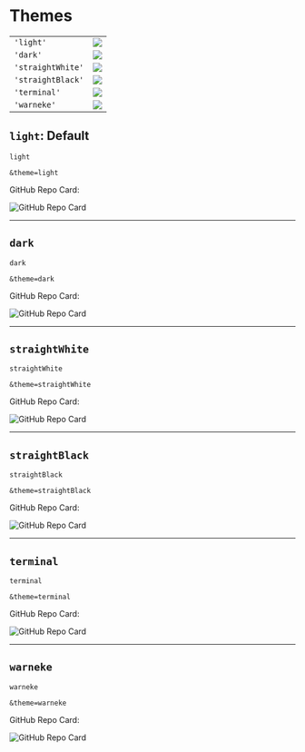 # Themes


 <table>
  <tr>
    <td><code>'light'</code></td>
    <td><img align="center" src="https://my-github-cards.vercel.app/api/github-repo-card?user=robert-warneke&repo=github-cards&theme=light"></td>
  </tr>
  <tr>
    <td><code>'dark'</code></td>
    <td><img align="center" src="https://my-github-cards.vercel.app/api/github-repo-card?user=robert-warneke&repo=github-cards&theme=dark"></td>
  </tr>
  <tr>
    <td><code>'straightWhite'</code></td>
    <td><img align="center" src="https://my-github-cards.vercel.app/api/github-repo-card?user=robert-warneke&repo=github-cards&theme=straightWhite"></td>
  </tr>
  <tr>
    <td><code>'straightBlack'</code></td>
    <td><img align="center" src="https://my-github-cards.vercel.app/api/github-repo-card?user=robert-warneke&repo=github-cards&theme=straightBlack"></td>
  </tr>
  <tr>
    <td><code>'terminal'</code></td>
    <td><img align="center" src="https://my-github-cards.vercel.app/api/github-repo-card?user=robert-warneke&repo=github-cards&theme=terminal"></td>
  </tr>
  <tr>
    <td><code>'warneke'</code></td>
    <td><img align="center" src="https://my-github-cards.vercel.app/api/github-repo-card?user=robert-warneke&repo=github-cards&theme=warneke"></td>
  </tr>
</table> 


## `light`: Default

```
light
```

```
&theme=light
```

GitHub Repo Card:

![GitHub Repo Card](https://my-github-cards.vercel.app/api/github-repo-card?user=robert-warneke&repo=github-cards&theme=light)

---

## `dark`

```
dark
```

```
&theme=dark
```

GitHub Repo Card:

![GitHub Repo Card](https://my-github-cards.vercel.app/api/github-repo-card?user=robert-warneke&repo=github-cards&theme=dark)

---

## `straightWhite`

```
straightWhite
```

```
&theme=straightWhite
```

GitHub Repo Card:

![GitHub Repo Card](https://my-github-cards.vercel.app/api/github-repo-card?user=robert-warneke&repo=github-cards&theme=straightWhite)

---

## `straightBlack`

```
straightBlack
```

```
&theme=straightBlack
```

GitHub Repo Card:

![GitHub Repo Card](https://my-github-cards.vercel.app/api/github-repo-card?user=robert-warneke&repo=github-cards&theme=straightBlack)

---

## `terminal`

```
terminal
```

```
&theme=terminal
```

GitHub Repo Card:

![GitHub Repo Card](https://my-github-cards.vercel.app/api/github-repo-card?user=robert-warneke&repo=github-cards&theme=terminal)

---

## `warneke`

```
warneke
```

```
&theme=warneke
```

GitHub Repo Card:

![GitHub Repo Card](https://my-github-cards.vercel.app/api/github-repo-card?user=robert-warneke&repo=github-cards&theme=warneke)